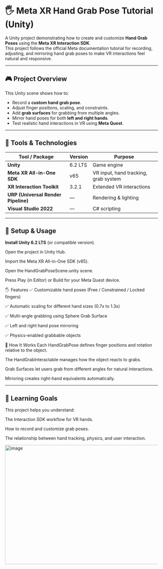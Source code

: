 # 🖐️ Meta XR Hand Grab Pose Tutorial (Unity)

A Unity project demonstrating how to create and customize **Hand Grab Poses** using the **Meta XR Interaction SDK**.  
This project follows the official Meta documentation tutorial for recording, adjusting, and mirroring hand grab poses to make VR interactions feel natural and responsive.

---

## 🎮 Project Overview

This Unity scene shows how to:
- Record a **custom hand grab pose**.
- Adjust finger positions, scaling, and constraints.
- Add **grab surfaces** for grabbing from multiple angles.
- Mirror hand poses for both **left and right hands**.
- Test realistic hand interactions in VR using **Meta Quest**.

---

## 🧰 Tools & Technologies

| Tool / Package | Version | Purpose |
|----------------|----------|----------|
| **Unity** | 6.2 LTS | Game engine |
| **Meta XR All-in-One SDK** | v65 | VR input, hand tracking, grab system |
| **XR Interaction Toolkit** | 3.2.1 | Extended VR interactions |
| **URP (Universal Render Pipeline)** | — | Rendering & lighting |
| **Visual Studio 2022** | — | C# scripting |

---

## 🚀 Setup & Usage

 **Install Unity 6.2 LTS** (or compatible version).

Open the project in Unity Hub.

Import the Meta XR All-in-One SDK (v65).

Open the HandGrabPoseScene.unity scene.

Press Play (in Editor) or Build for your Meta Quest device.

🖐️ Features
✅ Customizable hand poses (Free / Constrained / Locked fingers)

✅ Automatic scaling for different hand sizes (0.7x to 1.3x)

✅ Multi-angle grabbing using Sphere Grab Surface

✅ Left and right hand pose mirroring

✅ Physics-enabled grabbable objects

🧩 How It Works
Each HandGrabPose defines finger positions and rotation relative to the object.

The HandGrabInteractable manages how the object reacts to grabs.

Grab Surfaces let users grab from different angles for natural interactions.

Mirroring creates right-hand equivalents automatically.

---

## 🧠 Learning Goals
This project helps you understand:

The Interaction SDK workflow for VR hands.

How to record and customize grab poses.

The relationship between hand tracking, physics, and user interaction.



<img width="777" height="393" alt="image" src="https://github.com/user-attachments/assets/212239e9-b8bb-441f-93fc-a818fc6ca75c" />

